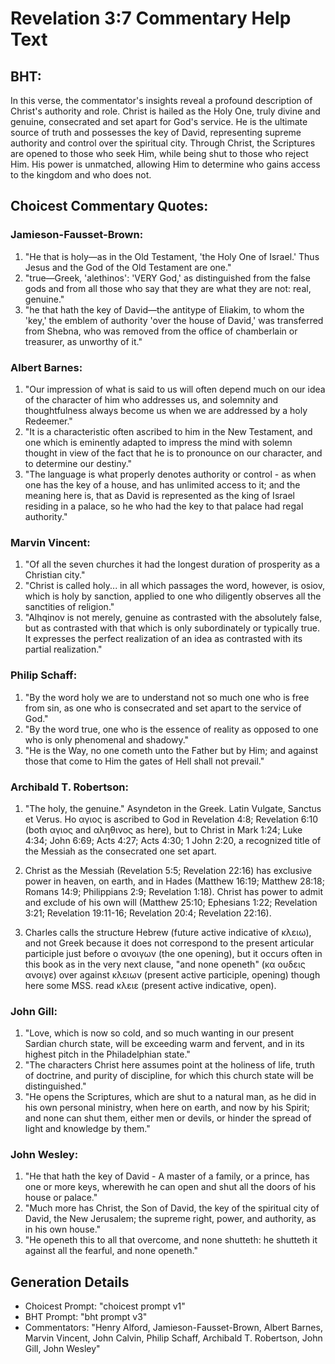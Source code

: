 # Revelation 3:7 Commentary Help Text

## BHT:
In this verse, the commentator's insights reveal a profound description of Christ's authority and role. Christ is hailed as the Holy One, truly divine and genuine, consecrated and set apart for God's service. He is the ultimate source of truth and possesses the key of David, representing supreme authority and control over the spiritual city. Through Christ, the Scriptures are opened to those who seek Him, while being shut to those who reject Him. His power is unmatched, allowing Him to determine who gains access to the kingdom and who does not.

## Choicest Commentary Quotes:
### Jamieson-Fausset-Brown:
1. "He that is holy—as in the Old Testament, 'the Holy One of Israel.' Thus Jesus and the God of the Old Testament are one."
2. "true—Greek, 'alethinos': 'VERY God,' as distinguished from the false gods and from all those who say that they are what they are not: real, genuine."
3. "he that hath the key of David—the antitype of Eliakim, to whom the 'key,' the emblem of authority 'over the house of David,' was transferred from Shebna, who was removed from the office of chamberlain or treasurer, as unworthy of it."

### Albert Barnes:
1. "Our impression of what is said to us will often depend much on our idea of the character of him who addresses us, and solemnity and thoughtfulness always become us when we are addressed by a holy Redeemer."
2. "It is a characteristic often ascribed to him in the New Testament, and one which is eminently adapted to impress the mind with solemn thought in view of the fact that he is to pronounce on our character, and to determine our destiny."
3. "The language is what properly denotes authority or control - as when one has the key of a house, and has unlimited access to it; and the meaning here is, that as David is represented as the king of Israel residing in a palace, so he who had the key to that palace had regal authority."

### Marvin Vincent:
1. "Of all the seven churches it had the longest duration of prosperity as a Christian city."
2. "Christ is called holy... in all which passages the word, however, is osiov, which is holy by sanction, applied to one who diligently observes all the sanctities of religion."
3. "Alhqinov is not merely, genuine as contrasted with the absolutely false, but as contrasted with that which is only subordinately or typically true. It expresses the perfect realization of an idea as contrasted with its partial realization."

### Philip Schaff:
1. "By the word holy we are to understand not so much one who is free from sin, as one who is consecrated and set apart to the service of God."
2. "By the word true, one who is the essence of reality as opposed to one who is only phenomenal and shadowy."
3. "He is the Way, no one cometh unto the Father but by Him; and against those that come to Him the gates of Hell shall not prevail."

### Archibald T. Robertson:
1. "The holy, the genuine." Asyndeton in the Greek. Latin Vulgate, Sanctus et Verus. Hο αγιος is ascribed to God in Revelation 4:8; Revelation 6:10 (both αγιος and αληθινος as here), but to Christ in Mark 1:24; Luke 4:34; John 6:69; Acts 4:27; Acts 4:30; 1 John 2:20, a recognized title of the Messiah as the consecrated one set apart.

2. Christ as the Messiah (Revelation 5:5; Revelation 22:16) has exclusive power in heaven, on earth, and in Hades (Matthew 16:19; Matthew 28:18; Romans 14:9; Philippians 2:9; Revelation 1:18). Christ has power to admit and exclude of his own will (Matthew 25:10; Ephesians 1:22; Revelation 3:21; Revelation 19:11-16; Revelation 20:4; Revelation 22:16).

3. Charles calls the structure Hebrew (future active indicative of κλειω), and not Greek because it does not correspond to the present articular participle just before ο ανοιγων (the one opening), but it occurs often in this book as in the very next clause, "and none openeth" (κα ουδεις ανοιγε) over against κλειων (present active participle, opening) though here some MSS. read κλειε (present active indicative, open).

### John Gill:
1. "Love, which is now so cold, and so much wanting in our present Sardian church state, will be exceeding warm and fervent, and in its highest pitch in the Philadelphian state."
2. "The characters Christ here assumes point at the holiness of life, truth of doctrine, and purity of discipline, for which this church state will be distinguished."
3. "He opens the Scriptures, which are shut to a natural man, as he did in his own personal ministry, when here on earth, and now by his Spirit; and none can shut them, either men or devils, or hinder the spread of light and knowledge by them."

### John Wesley:
1. "He that hath the key of David - A master of a family, or a prince, has one or more keys, wherewith he can open and shut all the doors of his house or palace."
2. "Much more has Christ, the Son of David, the key of the spiritual city of David, the New Jerusalem; the supreme right, power, and authority, as in his own house."
3. "He openeth this to all that overcome, and none shutteth: he shutteth it against all the fearful, and none openeth."


## Generation Details
- Choicest Prompt: "choicest prompt v1"
- BHT Prompt: "bht prompt v3"
- Commentators: "Henry Alford, Jamieson-Fausset-Brown, Albert Barnes, Marvin Vincent, John Calvin, Philip Schaff, Archibald T. Robertson, John Gill, John Wesley"
